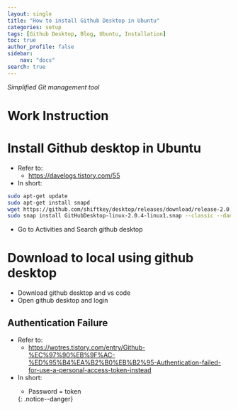```yaml
---
layout: single
title: "How to install Github Desktop in Ubuntu"
categories: setup
tags: [Github Desktop, Blog, Ubuntu, Installation]
toc: true
author_profile: false
sidebar:
    nav: "docs"
search: true
---
```


*Simplified Git management tool*

# Work Instruction

# Install Github desktop in Ubuntu
- Refer to: 
    - https://davelogs.tistory.com/55 
- In short:
```bash
sudo apt-get update
sudo apt-get install snapd
wget https://github.com/shiftkey/desktop/releases/download/release-2.0.4-linux1/GitHubDesktop-linux-2.0.4-linux1.snap
sudo snap install GitHubDesktop-linux-2.0.4-linux1.snap --classic --dangerous
```
- Go to Activities and Search github desktop

# Download to local using github desktop
- Download github desktop and vs code
- Open github desktop and login
  
## Authentication Failure
- Refer to: 
    - https://wotres.tistory.com/entry/Github-%EC%97%90%EB%9F%AC-%ED%95%B4%EA%B2%B0%EB%B2%95-Authentication-failed-for-use-a-personal-access-token-instead
- In short: 
    <div class="notice">
        <ul>
            <li> Password = token </li>
        </ul>
    </div>
    {: .notice--danger}
